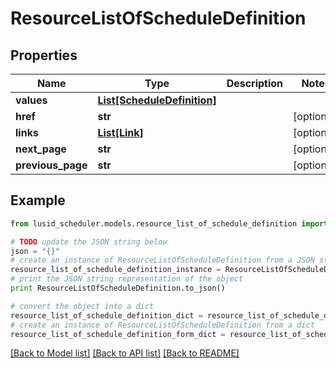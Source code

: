 # ResourceListOfScheduleDefinition


## Properties
Name | Type | Description | Notes
------------ | ------------- | ------------- | -------------
**values** | [**List[ScheduleDefinition]**](ScheduleDefinition.md) |  | 
**href** | **str** |  | [optional] 
**links** | [**List[Link]**](Link.md) |  | [optional] 
**next_page** | **str** |  | [optional] 
**previous_page** | **str** |  | [optional] 

## Example

```python
from lusid_scheduler.models.resource_list_of_schedule_definition import ResourceListOfScheduleDefinition

# TODO update the JSON string below
json = "{}"
# create an instance of ResourceListOfScheduleDefinition from a JSON string
resource_list_of_schedule_definition_instance = ResourceListOfScheduleDefinition.from_json(json)
# print the JSON string representation of the object
print ResourceListOfScheduleDefinition.to_json()

# convert the object into a dict
resource_list_of_schedule_definition_dict = resource_list_of_schedule_definition_instance.to_dict()
# create an instance of ResourceListOfScheduleDefinition from a dict
resource_list_of_schedule_definition_form_dict = resource_list_of_schedule_definition.from_dict(resource_list_of_schedule_definition_dict)
```
[[Back to Model list]](../README.md#documentation-for-models) [[Back to API list]](../README.md#documentation-for-api-endpoints) [[Back to README]](../README.md)


